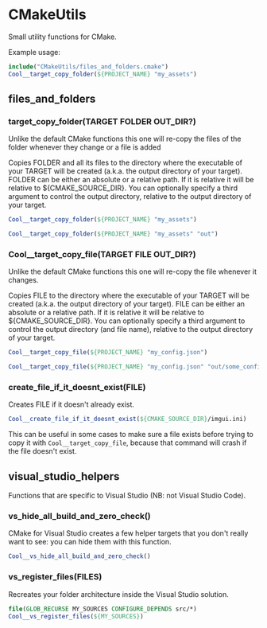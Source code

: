 # CMakeUtils

Small utility functions for CMake.

Example usage:

```cmake
include("CMakeUtils/files_and_folders.cmake")
Cool__target_copy_folder(${PROJECT_NAME} "my_assets")
```

## files_and_folders

### target_copy_folder(TARGET FOLDER OUT_DIR?)

Unlike the default CMake functions this one will re-copy the files of the folder whenever they change or a file is added

Copies FOLDER and all its files to the directory where the executable of your TARGET will be created (a.k.a. the output directory of your target).
FOLDER can be either an absolute or a relative path. If it is relative it will be relative to ${CMAKE_SOURCE_DIR}.
You can optionally specify a third argument to control the output directory, relative to the output directory of your target. 

```cmake
Cool__target_copy_folder(${PROJECT_NAME} "my_assets")
```

```cmake
Cool__target_copy_folder(${PROJECT_NAME} "my_assets" "out")
```
### Cool__target_copy_file(TARGET FILE OUT_DIR?)

Unlike the default CMake functions this one will re-copy the file whenever it changes.

Copies FILE to the directory where the executable of your TARGET will be created (a.k.a. the output directory of your target).
FILE can be either an absolute or a relative path. If it is relative it will be relative to ${CMAKE_SOURCE_DIR}.
You can optionally specify a third argument to control the output directory (and file name), relative to the output directory of your target. 

```cmake
Cool__target_copy_file(${PROJECT_NAME} "my_config.json")
```

```cmake
Cool__target_copy_file(${PROJECT_NAME} "my_config.json" "out/some_config.json")
```

### create_file_if_it_doesnt_exist(FILE)

Creates FILE if it doesn't already exist.

```cmake
Cool__create_file_if_it_doesnt_exist(${CMAKE_SOURCE_DIR}/imgui.ini)
```

This can be useful in some cases to make sure a file exists before trying to copy it with `Cool__target_copy_file`, because that command will crash if the file doesn't exist.

## visual_studio_helpers

Functions that are specific to Visual Studio (NB: not Visual Studio Code).

### vs_hide_all_build_and_zero_check()

CMake for Visual Studio creates a few helper targets that you don't really want to see: you can hide them with this function.

```cmake
Cool__vs_hide_all_build_and_zero_check()
```

### vs_register_files(FILES)

Recreates your folder architecture inside the Visual Studio solution.

```cmake
file(GLOB_RECURSE MY_SOURCES CONFIGURE_DEPENDS src/*)
Cool__vs_register_files(${MY_SOURCES})
```
